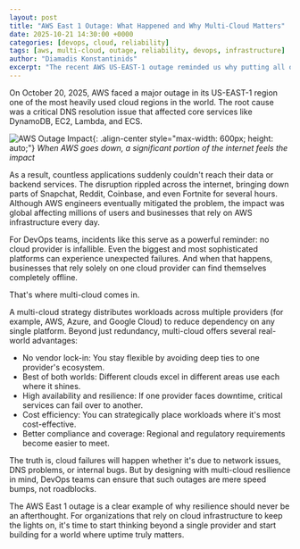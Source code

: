 ```yaml
---
layout: post
title: "AWS East 1 Outage: What Happened and Why Multi-Cloud Matters"
date: 2025-10-21 14:30:00 +0000
categories: [devops, cloud, reliability]
tags: [aws, multi-cloud, outage, reliability, devops, infrastructure]
author: "Diamadis Konstantinids"
excerpt: "The recent AWS US-EAST-1 outage reminded us why putting all our eggs in one cloud basket is risky. Here's what happened and why multi-cloud strategies are essential for modern infrastructure."
---
```


On October 20, 2025, AWS faced a major outage in its US-EAST-1 region one of the most heavily used cloud regions in the world. The root cause was a critical DNS resolution issue that affected core services like DynamoDB, EC2, Lambda, and ECS.

![AWS Outage Impact](/diamadiskon-blog/assets/images/amazon-web-services-aws-down-december-2021.avif){: .align-center style="max-width: 600px; height: auto;"}
*When AWS goes down, a significant portion of the internet feels the impact*

As a result, countless applications suddenly couldn't reach their data or backend services. The disruption rippled across the internet, bringing down parts of Snapchat, Reddit, Coinbase, and even Fortnite for several hours. Although AWS engineers eventually mitigated the problem, the impact was global affecting millions of users and businesses that rely on AWS infrastructure every day.

For DevOps teams, incidents like this serve as a powerful reminder: no cloud provider is infallible. Even the biggest and most sophisticated platforms can experience unexpected failures. And when that happens, businesses that rely solely on one cloud provider can find themselves completely offline.

That's where multi-cloud comes in.

A multi-cloud strategy distributes workloads across multiple providers (for example, AWS, Azure, and Google Cloud) to reduce dependency on any single platform. Beyond just redundancy, multi-cloud offers several real-world advantages:

- No vendor lock-in: You stay flexible by avoiding deep ties to one provider's ecosystem.
- Best of both worlds: Different clouds excel in different areas use each where it shines.
- High availability and resilience: If one provider faces downtime, critical services can fail over to another.
- Cost efficiency: You can strategically place workloads where it's most cost-effective.
- Better compliance and coverage: Regional and regulatory requirements become easier to meet.

The truth is, cloud failures will happen whether it's due to network issues, DNS problems, or internal bugs. But by designing with multi-cloud resilience in mind, DevOps teams can ensure that such outages are mere speed bumps, not roadblocks.

The AWS East 1 outage is a clear example of why resilience should never be an afterthought. For organizations that rely on cloud infrastructure to keep the lights on, it's time to start thinking beyond a single provider and start building for a world where uptime truly matters.
